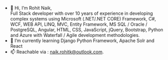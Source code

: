 - 👋 Hi, I’m Rohit Naik,<br/>
     Full Stack developer with over 10 years of experience in developing complex systems using Microsoft (.NET/.NET CORE) Framework, C#, WCF, WEB API, LINQ, MVC, Entity Framework, MS SQL / Oracle / PostgreSQL, Angular, HTML, CSS, JavaScript, jQuery, 
     Bootstrap, Python and Azure with Waterfall / Agile development methodologies.
- 🌱 I’m currently learning Django Python Framework, Apache Solr and React
- 📫 Reachable via : naik.rohitk@outlook.com.
